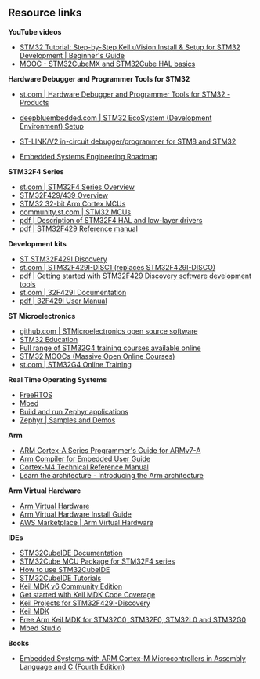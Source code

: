 ## Resource links

**YouTube videos**
- [STM32 Tutorial: Step-by-Step Keil uVision Install & Setup for STM32 Development | Beginner's Guide](https://m.youtube.com/watch?v=TO85lArN1B8&t=39s)
- [MOOC - STM32CubeMX and STM32Cube HAL basics](https://www.youtube.com/playlist?list=PLnMKNibPkDnGtuIl5v0CvC81Am7SKpj02)
  
**Hardware Debugger and Programmer Tools for STM32**
- [st.com | Hardware Debugger and Programmer Tools for STM32 - Products](https://www.st.com/en/development-tools/hardware-debugger-and-programmer-tools-for-stm32/products.html)
- [deepbluembedded.com | STM32 EcoSystem (Development Environment) Setup](https://deepbluembedded.com/stm32-ecosystem-development-environment-setup/)
- [ST-LINK/V2 in-circuit debugger/programmer for STM8 and STM32](https://www.st.com/en/development-tools/st-link-v2.html)


- [Embedded Systems Engineering Roadmap](https://github.com/m3y54m/Embedded-Engineering-Roadmap)

**STM32F4 Series**
- [st.com | STM32F4 Series Overview](https://www.st.com/en/microcontrollers-microprocessors/stm32f4-series.html)
- [STM32F429/439 Overview](https://www.st.com/en/microcontrollers-microprocessors/stm32f429-439.html)
- [STM32 32-bit Arm Cortex MCUs](https://www.st.com/en/microcontrollers-microprocessors/stm32-32-bit-arm-cortex-mcus.html)
- [community.st.com | STM32 MCUs](https://community.st.com/t5/stm32-mcus/ct-p/stm32-mcus)
- [pdf | Description of STM32F4 HAL and low-layer drivers](https://www.st.com/resource/en/user_manual/dm00105879-description-of-stm32f4-hal-and-lowlayer-drivers-stmicroelectronics.pdf)
- [pdf | STM32F429 Reference manual](https://www.st.com/content/ccc/resource/technical/document/reference_manual/3d/6d/5a/66/b4/99/40/d4/DM00031020.pdf/files/DM00031020.pdf/jcr:content/translations/en.DM00031020.pdf)

**Development kits**
- [ST STM32F429I Discovery](https://docs.zephyrproject.org/latest/boards/st/stm32f429i_disc1/doc/index.html)
- [st.com | STM32F429I-DISC1 (replaces STM32F429I-DISCO)](https://www.st.com/en/evaluation-tools/32f429idiscovery.html)
- [pdf | Getting started with STM32F429 Discovery software development tools](https://www.st.com/web/en/resource/technical/document/user_manual/DM00097320.pdf)
- [st.com | 32F429I Documentation](https://www.st.com/en/evaluation-tools/32f429idiscovery.html#documentation)
- [pdf | 32F429I User Manual](https://www.st.com/resource/en/user_manual/um1670-discovery-kit-with-stm32f429zi-mcu-stmicroelectronics.pdf)


**ST Microelectronics**
- [github.com | STMicroelectronics open source software](https://github.com/STMicroelectronics)
- [STM32 Education](https://www.st.com/content/st_com/en/support/learning/stm32-education.html)
- [Full range of STM32G4 training courses available online](https://www.st.com/content/st_com/en/support/learning/stm32-education/stm32-online-training/stm32g4-online-training.html)
- [STM32 MOOCs (Massive Open Online Courses)](https://www.st.com/content/st_com/en/support/learning/stm32-education/stm32-moocs.html)
- [st.com | STM32G4 Online Training](https://www.st.com/content/st_com/en/support/learning/stm32-education/stm32-online-training/stm32g4-online-training.html)


**Real Time Operating Systems**
- [FreeRTOS](https://www.freertos.org/index.html)
- [Mbed](https://os.mbed.com/)
- [Build and run Zephyr applications](https://learn.arm.com/learning-paths/microcontrollers/zephyr/zephyr/)
- [Zephyr | Samples and Demos](https://docs.zephyrproject.org/latest/samples/index.html)

**Arm**
- [ARM Cortex-A Series Programmer's Guide for ARMv7-A](https://developer.arm.com/documentation/den0013/d/Introduction-to-Assembly-Language/Introduction-to-the-GNU-Assembler/GNU-Assembler-syntax)
- [Arm Compiler for Embedded User Guide](https://developer.arm.com/documentation/100748/0621/Getting-Started/Using-the-integrated-assembler)
- [Cortex-M4 Technical Reference Manual ](https://developer.arm.com/documentation/ddi0439/be/)
- [Learn the architecture - Introducing the Arm architecture](https://developer.arm.com/documentation/102404/latest/)


**Arm Virtual Hardware**
- [Arm Virtual Hardware](https://www.arm.com/products/development-tools/simulation/virtual-hardware)
- [Arm Virtual Hardware Install Guide](https://learn.arm.com/install-guides/avh#corstone)
- [AWS Marketplace | Arm Virtual Hardware](https://aws.amazon.com/marketplace/pp/prodview-urbpq7yo5va7g)


**IDEs**
- [STM32CubeIDE Documentation](https://www.st.com/en/development-tools/stm32cubeide.html#documentation)
- [STM32Cube MCU Package for STM32F4 series](https://www.st.com/en/embedded-software/stm32cubef4.html)
- [How to use STM32CubeIDE](https://youtu.be/eumKLXNlM0U)
- [STM32CubeIDE Tutorials](https://www.youtube.com/playlist?list=PL8n_tqwYdzVANEGjLs4C6ICkDNLhdsbmM)
- [Keil MDK v6 Community Edition](https://www.keil.arm.com/)
- [Get started with Keil MDK Code Coverage](https://learn.arm.com/learning-paths/microcontrollers/coverage_mdk/?utm_source=google&utm_medium=cpc&utm_content=text_txt_na_na&utm_campaign=mk24_developer_developerprogram_2023_conversions_keyword_na&utm_term=keil&gad_source=1&gclid=Cj0KCQiAw6yuBhDrARIsACf94RXqTI4QQpvV7UrXWww_df-MoQVuSrG9PabsxLD-XUQN5IqWfw2cJcQaAo3nEALw_wcB)
- [Keil Projects for STM32F429I-Discovery](https://www.keil.arm.com/boards/stmicroelectronics-stm32f429i-discovery-revb-6126ce5/projects/)
- [Keil MDK](https://developer.arm.com/Tools%20and%20Software/Keil%20MDK)
- [Free Arm Keil MDK for STM32C0, STM32F0, STM32L0 and STM32G0](https://www.st.com/en/partner-products-and-services/free-arm-keil-mdk-for-stm32c0-stm32f0-stm32l0-and-stm32g0.html)
- [Mbed Studio](https://os.mbed.com/studio/)

**Books**
- [Embedded Systems with ARM Cortex-M Microcontrollers in Assembly Language and C (Fourth Edition)](https://web.eece.maine.edu/~zhu/book/)